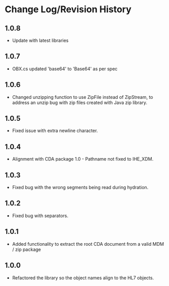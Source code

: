 # Change Log/Revision History

1.0.8 
-----
* Update with latest libraries

1.0.7
-----
* OBX.cs updated 'base64' to 'Base64' as per spec

1.0.6
-----
* Changed unzipping function to use ZipFile instead of ZipStream, to address an unzip bug with zip files created with Java zip library.

1.0.5
-----
* Fixed issue with extra newline character.

1.0.4
-----
* Alignment with CDA package 1.0 - Pathname not fixed to IHE_XDM.

1.0.3
-----
* Fixed bug with the wrong segments being read during hydration.

1.0.2
-----
* Fixed bug with separators.

1.0.1
-----
* Added functionality to extract the root CDA document from a valid MDM / zip package

1.0.0 
-----
* Refactored the library so the object names align to the HL7 objects.



